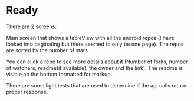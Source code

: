 # Ready

There are 2 screens:

Main screen that shows a tableView with all the android repos (I have looked into paginating but there seemed to only be one page). The repos are sorted by the number of stars

You can click a repo to see more details about it (Number of forks, number of watchers, readme(if available), the owner and the link). The readme is visible on the bottom formatted for markup.

There are some light tests that are used to determine if the api calls return proper response.

